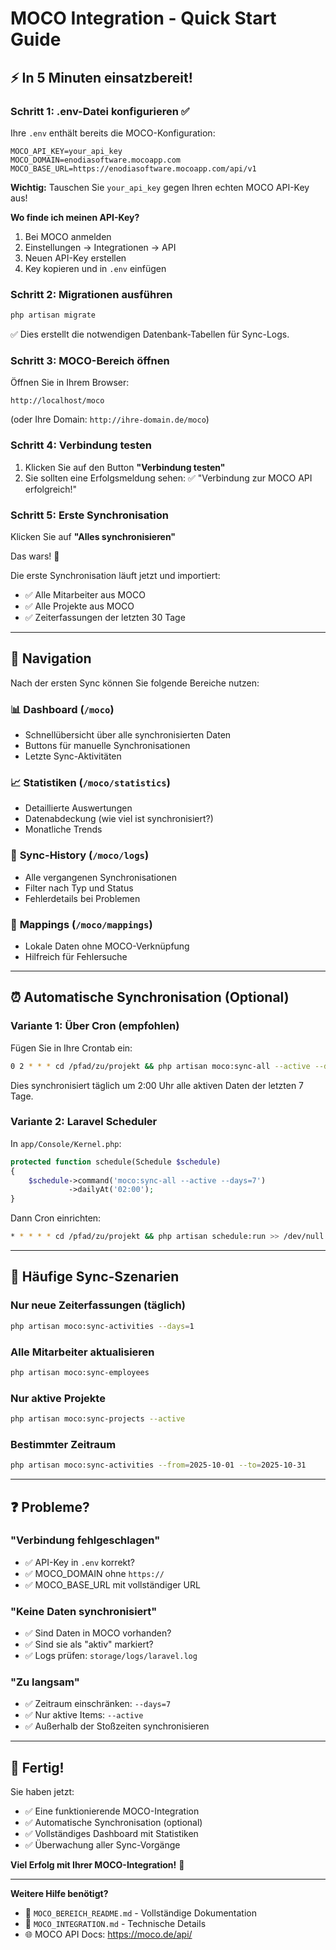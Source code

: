 # MOCO Integration - Quick Start Guide

## ⚡ In 5 Minuten einsatzbereit!

### Schritt 1: .env-Datei konfigurieren ✅

Ihre `.env` enthält bereits die MOCO-Konfiguration:

```env
MOCO_API_KEY=your_api_key
MOCO_DOMAIN=enodiasoftware.mocoapp.com
MOCO_BASE_URL=https://enodiasoftware.mocoapp.com/api/v1
```

**Wichtig:** Tauschen Sie `your_api_key` gegen Ihren echten MOCO API-Key aus!

**Wo finde ich meinen API-Key?**
1. Bei MOCO anmelden
2. Einstellungen → Integrationen → API
3. Neuen API-Key erstellen
4. Key kopieren und in `.env` einfügen

### Schritt 2: Migrationen ausführen

```bash
php artisan migrate
```

✅ Dies erstellt die notwendigen Datenbank-Tabellen für Sync-Logs.

### Schritt 3: MOCO-Bereich öffnen

Öffnen Sie in Ihrem Browser:
```
http://localhost/moco
```
(oder Ihre Domain: `http://ihre-domain.de/moco`)

### Schritt 4: Verbindung testen

1. Klicken Sie auf den Button **"Verbindung testen"**
2. Sie sollten eine Erfolgsmeldung sehen: ✅ "Verbindung zur MOCO API erfolgreich!"

### Schritt 5: Erste Synchronisation

Klicken Sie auf **"Alles synchronisieren"**

Das wars! 🎉

Die erste Synchronisation läuft jetzt und importiert:
- ✅ Alle Mitarbeiter aus MOCO
- ✅ Alle Projekte aus MOCO
- ✅ Zeiterfassungen der letzten 30 Tage

---

## 🎯 Navigation

Nach der ersten Sync können Sie folgende Bereiche nutzen:

### 📊 **Dashboard** (`/moco`)
- Schnellübersicht über alle synchronisierten Daten
- Buttons für manuelle Synchronisationen
- Letzte Sync-Aktivitäten

### 📈 **Statistiken** (`/moco/statistics`)
- Detaillierte Auswertungen
- Datenabdeckung (wie viel ist synchronisiert?)
- Monatliche Trends

### 📜 **Sync-History** (`/moco/logs`)
- Alle vergangenen Synchronisationen
- Filter nach Typ und Status
- Fehlerdetails bei Problemen

### 🔗 **Mappings** (`/moco/mappings`)
- Lokale Daten ohne MOCO-Verknüpfung
- Hilfreich für Fehlersuche

---

## ⏰ Automatische Synchronisation (Optional)

### Variante 1: Über Cron (empfohlen)

Fügen Sie in Ihre Crontab ein:
```bash
0 2 * * * cd /pfad/zu/projekt && php artisan moco:sync-all --active --days=7 >> /dev/null 2>&1
```

Dies synchronisiert täglich um 2:00 Uhr alle aktiven Daten der letzten 7 Tage.

### Variante 2: Laravel Scheduler

In `app/Console/Kernel.php`:
```php
protected function schedule(Schedule $schedule)
{
    $schedule->command('moco:sync-all --active --days=7')
             ->dailyAt('02:00');
}
```

Dann Cron einrichten:
```bash
* * * * * cd /pfad/zu/projekt && php artisan schedule:run >> /dev/null 2>&1
```

---

## 🎨 Häufige Sync-Szenarien

### Nur neue Zeiterfassungen (täglich)
```bash
php artisan moco:sync-activities --days=1
```

### Alle Mitarbeiter aktualisieren
```bash
php artisan moco:sync-employees
```

### Nur aktive Projekte
```bash
php artisan moco:sync-projects --active
```

### Bestimmter Zeitraum
```bash
php artisan moco:sync-activities --from=2025-10-01 --to=2025-10-31
```

---

## ❓ Probleme?

### "Verbindung fehlgeschlagen"
- ✅ API-Key in `.env` korrekt?
- ✅ MOCO_DOMAIN ohne `https://`
- ✅ MOCO_BASE_URL mit vollständiger URL

### "Keine Daten synchronisiert"
- ✅ Sind Daten in MOCO vorhanden?
- ✅ Sind sie als "aktiv" markiert?
- ✅ Logs prüfen: `storage/logs/laravel.log`

### "Zu langsam"
- ✅ Zeitraum einschränken: `--days=7`
- ✅ Nur aktive Items: `--active`
- ✅ Außerhalb der Stoßzeiten synchronisieren

---

## 🚀 Fertig!

Sie haben jetzt:
- ✅ Eine funktionierende MOCO-Integration
- ✅ Automatische Synchronisation (optional)
- ✅ Vollständiges Dashboard mit Statistiken
- ✅ Überwachung aller Sync-Vorgänge

**Viel Erfolg mit Ihrer MOCO-Integration!** 🎉

---

**Weitere Hilfe benötigt?**
- 📖 `MOCO_BEREICH_README.md` - Vollständige Dokumentation
- 📖 `MOCO_INTEGRATION.md` - Technische Details
- 🌐 MOCO API Docs: https://moco.de/api/

